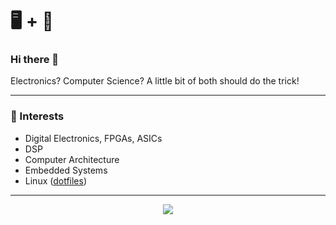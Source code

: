 # :desktop_computer: + :penguin:

### Hi there 👋

Electronics? Computer Science? A little bit of both should do the trick!

---

### :telescope: Interests

* Digital Electronics, FPGAs, ASICs
* DSP
* Computer Architecture
* Embedded Systems
* Linux ([dotfiles](https://github.com/CodePurble/dots))

---
<div align="center">
<a href="https://github.com/anuraghazra/github-readme-stats"><img align="center" src="https://github-readme-stats.vercel.app/api?username=CodePurble&count_private=true&show_icons=true&theme=onedark" /></a>
</div>


